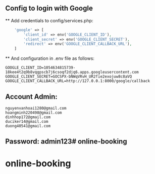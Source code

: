 ## Config to login with Google
** Add credentials to config/services.php:
```php
    'google' => [
        'client_id' => env('GOOGLE_CLIENT_ID'),
        'client_secret' => env('GOOGLE_CLIENT_SECRET'),
        'redirect' => env('GOOGLE_CLIENT_CALLBACK_URL'),
    ]
```

** And configuration in .env file as follows:
```shell
GOOGLE_CLIENT_ID=1054634815739-18kee4t2q9b8vqgpscb7j6csoqf2djq6.apps.googleusercontent.com
GOOGLE_CLIENT_SECRET=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
GOOGLE_CLIENT_CALLBACK_URL=http://127.0.0.1:8000/google/callback
```

## Account Admin: 
    nguyenvanhoai1280@gmail.com
    hoangminh220498@gmail.com
    dinhhop172@gmail.com
    duciker14@gmail.com
    duong40541@gmail.com

## Password: admin123# online-booking
# online-booking
